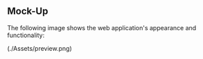 
## Mock-Up

The following image shows the web application's appearance and functionality:

(./Assets/preview.png)
